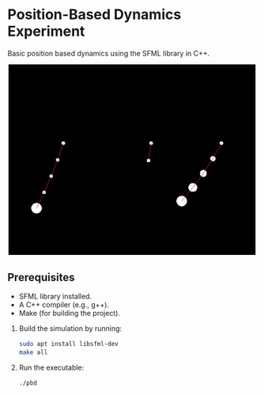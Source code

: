 # Position-Based Dynamics Experiment
Basic position based dynamics using the SFML library in C++.

<div align="center">
  <img src="simulation.jpg" alt="Simulation Demo" width="500">
</div>

## Prerequisites
- SFML library installed.
- A C++ compiler (e.g., g++).
- Make (for building the project).

1. Build the simulation by running:
   ```bash
   sudo apt install libsfml-dev
   make all
   ```
2. Run the executable:
   ```bash
   ./pbd
   ```


